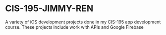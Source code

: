# CIS-195-JIMMY-REN

A variety of iOS development projects done in my CIS-195 app development course. These projects include work with APIs and Google Firebase
